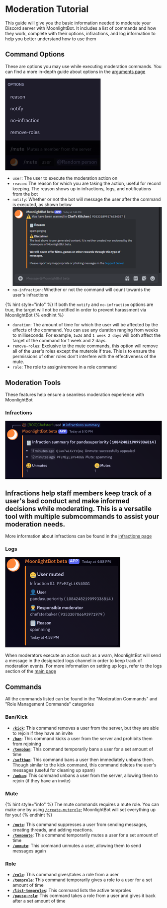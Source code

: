 # Moderation Tutorial

This guide will give you the basic information needed to moderate your Discord server with MoonlightBot. It includes a list of commands and how they work, complete with their options, infractions, and log information to help you better understand how to use them

## Command Options

These are options you may use while executing moderation commands. You can find a more in-depth guide about options in the [arguments page](/start-up/arguments.md)

![A list of example options in a mute command](/.gitbook/assets/MuteArguments.png "Options Example")

- `user`: The user to execute the moderation action on
- `reason`: The reason for which you are taking the action, useful for record keeping. The reason shows up in infractions, logs, and notifications from the bot
- `notify`: Whether or not the bot will message the user after the command is executed, as shown below
![An example of a notification from the bot](/.gitbook/assets/NotifyExample.png "Notify Example")
- `no-infraction`: Whether or not the command will count towards the user's infractions

{% hint style="info" %}
If both the `notify` and `no-infraction` options are true, the target will not be notified in order to prevent harassment via MoonlightBot
{% endhint %}

- `duration`: The amount of time for which the user will be affected by the effects of the command. You can use any duration ranging from weeks to milliseconds. For example, `1w2d` and `1 week 2 days` will both affect the target of the command for 1 week and 2 days.
- `remove-roles`: Exclusive to the mute commands, this option will remove all of the user's roles except the muterole if true. This is to ensure the permissions of other roles don't interfere with the effectiveness of the mute.
- `role`: The role to assign/remove in a role command

## Moderation Tools

These features help ensure a seamless moderation experience with MoonlightBot

### Infractions

![An example of the Infractions Summary command](/.gitbook/assets/InfractionsExample.png "Infractions Example")

Infractions help staff members keep track of a user's bad conduct and make informed decisions while moderating. This is a versatile tool with multiple submcommands to assist your moderation needs.
- 
More information about infractions can be found in the [infractions page](/moderation-commands/infractions.md)

### Logs

![A log example containg a mute infraction](/.gitbook/assets/LogExample.png "Logs Example")

When moderators execute an action such as a warn, MoonlightBot will send a message in the designated logs channel in order to keep track of moderation events. For more information on setting up logs, refer to the logs section of the [main page](/README.md)

## Commands

All the commands listed can be found in the "Moderation Commands" and "Role Management Commands" categories

### Ban/Kick

- [**`/kick`**](/moderation-commands/kick.md): This command removes a user from the server, but they are able to rejoin if they have an invite
- [**`/ban`**](/moderation-commands/ban.md): This command kicks a user from the server and prohibits them from rejoining
- [**`/tempban`**](/moderation-commands/tempban.md): This command temporarily bans a user for a set amount of time
- [**`/softban`**](/moderation-commands/softban.md): This command bans a user then immediately unbans them. Though similar to the kick command, this command deletes the user's messages (useful for cleaning up spam)
- [**`/unban`**](/moderation-commands/unban.md): This command unbans a user from the server, allowing them to rejoin (if they have an invite)
  
### Mute

{% hint style="info" %}
The mute commands requires a mute role. You can make one by using [`/create-muterole`](/management-commands/create-muterole.md); MoonlightBot will set everything up for you!
{% endhint %}

- [**`/mute`**](/moderation-commands/mute.md): This command suppresses a user from sending messages, creating threads, and adding reactions.
- [**`/tempmute`**](/moderation-commands/tempmute.md): This command temporarily mutes a user for a set amount of time
- [**`/unmute`**](/moderation-commands/unmute.md): This command unmutes a user, allowing them to send messages again

### Role

- [**`/role`**](/role-management-commands/role.md): This command gives/takes a role from a user
- [**`/temprole`**](/role-management-commands/temprole.md): This command temporarily gives a role to a user for a set amount of time
- [**`/list-temproles`**](/role-management-commands/list-temproles.md): This command lists the active temproles
- [**`/pause-role`**](/role-management-commands/pause-role.md): This command takes a role from a user and gives it back after a set amount of time
